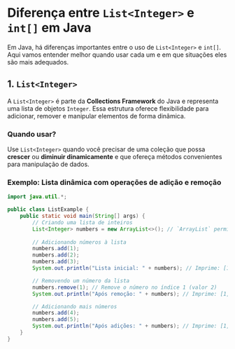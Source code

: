 # Diferença entre `List<Integer>` e `int[]` em Java

Em Java, há diferenças importantes entre o uso de `List<Integer>` e `int[]`. Aqui vamos entender melhor quando usar cada um e em que situações eles são mais adequados.

## 1. `List<Integer>`

A `List<Integer>` é parte da **Collections Framework** do Java e representa uma lista de objetos `Integer`. Essa estrutura oferece flexibilidade para adicionar, remover e manipular elementos de forma dinâmica.

### Quando usar?
Use `List<Integer>` quando você precisar de uma coleção que possa **crescer** ou **diminuir dinamicamente** e que ofereça métodos convenientes para manipulação de dados.

### Exemplo: Lista dinâmica com operações de adição e remoção

```java
import java.util.*;

public class ListExample {
    public static void main(String[] args) {
        // Criando uma lista de inteiros
        List<Integer> numbers = new ArrayList<>(); // `ArrayList` permite adição/remoção
        
        // Adicionando números à lista
        numbers.add(1);
        numbers.add(2);
        numbers.add(3);
        System.out.println("Lista inicial: " + numbers); // Imprime: [1, 2, 3]

        // Removendo um número da lista
        numbers.remove(1); // Remove o número no índice 1 (valor 2)
        System.out.println("Após remoção: " + numbers); // Imprime: [1, 3]

        // Adicionando mais números
        numbers.add(4);
        numbers.add(5);
        System.out.println("Após adições: " + numbers); // Imprime: [1, 3, 4, 5]
    }
}
